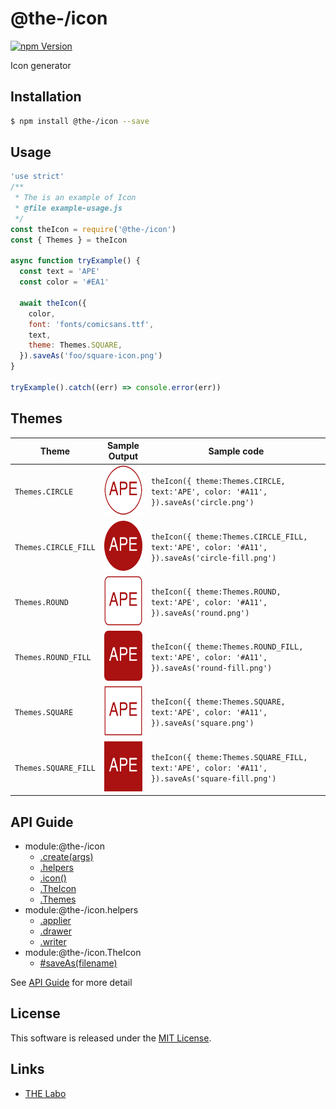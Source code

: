 @the-/icon
==========

<!---
This file is generated by @the-/templates. Do not update manually.
--->

<!-- Badge Start -->
<a name="badges"></a>

[![npm Version][bd_npm_shield_url]][bd_npm_url]

[bd_repo_url]: https://github.com/the-labo/the
[bd_npm_url]: http://www.npmjs.org/package/@the-/icon
[bd_npm_shield_url]: http://img.shields.io/npm/v/@the-/icon.svg?style=flat

<!-- Badge End -->


<!-- Description Start -->
<a name="description"></a>

Icon generator

<!-- Description End -->


<!-- Overview Start -->
<a name="overview"></a>




<!-- Overview End -->


<!-- Sections Start -->
<a name="sections"></a>

<!-- Section from "doc/readme/01.Installation.md.hbs" Start -->

<a name="section-doc-readme-01-installation-md"></a>

Installation
-----

```bash
$ npm install @the-/icon --save
```


<!-- Section from "doc/readme/01.Installation.md.hbs" End -->

<!-- Section from "doc/readme/02.Usage.md.hbs" Start -->

<a name="section-doc-readme-02-usage-md"></a>

Usage
---------

```javascript
'use strict'
/**
 * The is an example of Icon
 * @file example-usage.js
 */
const theIcon = require('@the-/icon')
const { Themes } = theIcon

async function tryExample() {
  const text = 'APE'
  const color = '#EA1'

  await theIcon({
    color,
    font: 'fonts/comicsans.ttf',
    text,
    theme: Themes.SQUARE,
  }).saveAs('foo/square-icon.png')
}

tryExample().catch((err) => console.error(err))

```


<!-- Section from "doc/readme/02.Usage.md.hbs" End -->

<!-- Section from "doc/readme/03.Themes.md.hbs" Start -->

<a name="section-doc-readme-03-themes-md"></a>

Themes
---------


| Theme | Sample Output | Sample code |
| ---  | ---- | ---- |
| `Themes.CIRCLE` | <img src="./example/images/circle.png" height="80"/> |`theIcon({ theme:Themes.CIRCLE, text:'APE', color: '#A11', }).saveAs('circle.png')` |
| `Themes.CIRCLE_FILL` | <img src="./example/images/circle-fill.png" height="80"/> |`theIcon({ theme:Themes.CIRCLE_FILL, text:'APE', color: '#A11', }).saveAs('circle-fill.png')` |
| `Themes.ROUND` | <img src="./example/images/round.png" height="80"/> |`theIcon({ theme:Themes.ROUND, text:'APE', color: '#A11', }).saveAs('round.png')` |
| `Themes.ROUND_FILL` | <img src="./example/images/round-fill.png" height="80"/> |`theIcon({ theme:Themes.ROUND_FILL, text:'APE', color: '#A11', }).saveAs('round-fill.png')` |
| `Themes.SQUARE` | <img src="./example/images/square.png" height="80"/> |`theIcon({ theme:Themes.SQUARE, text:'APE', color: '#A11', }).saveAs('square.png')` |
| `Themes.SQUARE_FILL` | <img src="./example/images/square-fill.png" height="80"/> |`theIcon({ theme:Themes.SQUARE_FILL, text:'APE', color: '#A11', }).saveAs('square-fill.png')` |


<!-- Section from "doc/readme/03.Themes.md.hbs" End -->


<!-- Sections Start -->

<a name="api"></a>

## API Guide


- module:@the-/icon
  - [.create(args)](./doc/api/api.md#module_@the-/icon.create)
  - [.helpers](./doc/api/api.md#module_@the-/icon.helpers)
  - [.icon()](./doc/api/api.md#module_@the-/icon.icon)
  - [.TheIcon](./doc/api/api.md#module_@the-/icon.TheIcon)
  - [.Themes](./doc/api/api.md#module_@the-/icon.Themes)
- module:@the-/icon.helpers
  - [.applier](./doc/api/api.md#module_@the-/icon.helpers.applier)
  - [.drawer](./doc/api/api.md#module_@the-/icon.helpers.drawer)
  - [.writer](./doc/api/api.md#module_@the-/icon.helpers.writer)
- module:@the-/icon.TheIcon
  - [#saveAs(filename)](./doc/api/api.md#module_@the-/icon.TheIcon#saveAs)

See [API Guide](./doc/api/api.md) for more detail


<!-- LICENSE Start -->
<a name="license"></a>

License
-------
This software is released under the [MIT License](https://github.com/the-labo/the/blob/master/LICENSE).

<!-- LICENSE End -->


<!-- Links Start -->
<a name="links"></a>

Links
------

+ [THE Labo][the_labo_url]

[the_labo_url]: https://github.com/the-labo

<!-- Links End -->
